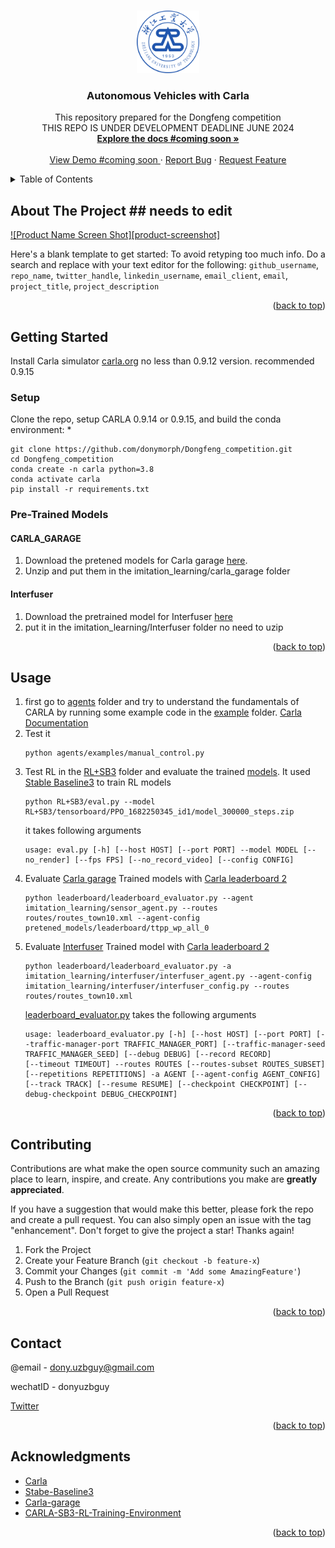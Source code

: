 <!-- Improved compatibility of back to top link: See: https://github.com/othneildrew/Best-README-Template/pull/73 -->
<a name="readme-top"></a>
<!--
*** Thanks for checking out the Best-README-Template. If you have a suggestion
*** that would make this better, please fork the repo and create a pull request
*** or simply open an issue with the tag "enhancement".
*** Don't forget to give the project a star!
*** Thanks again! Now go create something AMAZING! :D
-->



<!-- PROJECT SHIELDS -->
<!--
*** I'm using markdown "reference style" links for readability.
*** Reference links are enclosed in brackets [ ] instead of parentheses ( ).
*** See the bottom of this document for the declaration of the reference variables
*** for contributors-url, forks-url, etc. This is an optional, concise syntax you may use.
*** https://www.markdownguide.org/basic-syntax/#reference-style-links
-->




<!-- PROJECT LOGO -->
<br />
<div align="center">
  <a href="https://github.com/donymorph/Dongfeng_competition">
    <img src="assets/logo.png" alt="Logo" width="100" height="100">
  </a>

<h3 align="center">Autonomous Vehicles with Carla</h3>

  <p align="center">
    This repository prepared for the Dongfeng competition
    <br />
    THIS REPO  IS UNDER DEVELOPMENT DEADLINE  JUNE 2024
    <br />
    <a href="https://github.com/donymorph/Dongfeng_competition"><strong>Explore the docs #coming soon »</strong></a>
    <br />
    <br />
    <a href="https://github.com/github_username/repo_name">View Demo #coming soon </a>
    ·
    <a href="https://github.com/donymorph/Dongfeng_competition/issues">Report Bug</a>
    ·
    <a href="https://github.com/donymorph/Dongfeng_competition/issues">Request Feature</a>
  </p>
</div>



<!-- TABLE OF CONTENTS -->
<details>
  <summary>Table of Contents</summary>
  <ol>
    <li>
      <a href="#about-the-project">About The Project</a>
    <li>
      <a href="#getting-started">Getting Started</a>
      <ul>
        <li><a href="#Setup">Setup</a></li>
        <li><a href="#Pre-Trained Models">Pre-Trained Models</a></li>
      </ul>
    </li>
    <li><a href="#usage">Usage</a></li>
    <li><a href="#contributing">Contributing</a></li>
    <li><a href="#contact">Contact</a></li>
    <li><a href="#acknowledgments">Acknowledgments</a></li>
  </ol>
</details>



<!-- ABOUT THE PROJECT -->
## About The Project  ## needs to edit

[![Product Name Screen Shot][product-screenshot]](https://example.com)

Here's a blank template to get started: To avoid retyping too much info. Do a search and replace with your text editor for the following: `github_username`, `repo_name`, `twitter_handle`, `linkedin_username`, `email_client`, `email`, `project_title`, `project_description`

<p align="right">(<a href="#readme-top">back to top</a>)</p>


<!-- GETTING STARTED -->
## Getting Started

Install Carla simulator [carla.org](https://github.com/carla-simulator/carla)  no less than 0.9.12 version. recommended 0.9.15 

### Setup

Clone the repo, setup CARLA 0.9.14 or 0.9.15, and build the conda environment:
* 
  ```
  git clone https://github.com/donymorph/Dongfeng_competition.git
  cd Dongfeng_competition
  conda create -n carla python=3.8
  conda activate carla
  pip install -r requirements.txt
  ```

### Pre-Trained Models
#### CARLA_GARAGE
1. Download the pretened models for Carla garage [here](https://s3.eu-central-1.amazonaws.com/avg-projects-2/jaeger2023arxiv/models/pretrained_models.zip).
2. Unzip and put them in the imitation_learning/carla_garage folder
#### Interfuser 
1. Download the pretrained model for Interfuser [here](http://43.159.60.142/s/p2CN)
2. put it in the imitation_learning/Interfuser folder no need to uzip

<p align="right">(<a href="#readme-top">back to top</a>)</p>



<!-- USAGE EXAMPLES -->
## Usage
1. first go to [agents](https://github.com/donymorph/Dongfeng_competition/tree/main/agents) folder and try to understand the fundamentals of CARLA by running some example code in the [example](https://github.com/donymorph/Dongfeng_competition/tree/main/agents/examples) folder. [Carla Documentation](https://carla.readthedocs.io/)
2. Test it 
    ```
    python agents/examples/manual_control.py
    ```
3. Test RL in the [RL+SB3](https://github.com/donymorph/Dongfeng_competition/tree/main/RL%2BSB3) folder and evaluate the trained [models](https://github.com/donymorph/Dongfeng_competition/tree/main/RL%2BSB3/tensorboard). It used [Stable Baseline3](https://stable-baselines3.readthedocs.io/en/master/) to train RL models
    ```
    python RL+SB3/eval.py --model RL+SB3/tensorboard/PPO_1682250345_id1/model_300000_steps.zip 
    ```
    it takes following arguments 
    ```
    usage: eval.py [-h] [--host HOST] [--port PORT] --model MODEL [--no_render] [--fps FPS] [--no_record_video] [--config CONFIG]
    ```
4. Evaluate [Carla garage](https://github.com/donymorph/Dongfeng_competition/tree/main/imitation_learning/carla_garage) Trained models with [Carla leaderboard 2](https://leaderboard.carla.org/get_started/) 
    ```
    python leaderboard/leaderboard_evaluator.py --agent imitation_learning/sensor_agent.py --routes routes/routes_town10.xml --agent-config pretened_models/leaderboard/ttpp_wp_all_0
    ```
5. Evaluate [Interfuser](https://github.com/donymorph/Dongfeng_competition/tree/main/imitation_learning/interfuser) Trained model with [Carla leaderboard 2](https://leaderboard.carla.org/get_started/)
    ```
    python leaderboard/leaderboard_evaluator.py -a imitation_learning/interfuser/interfuser_agent.py --agent-config imitation_learning/interfuser/interfuser_config.py --routes routes/routes_town10.xml
    ```
    [leaderboard_evaluator.py](https://github.com/donymorph/Dongfeng_competition/tree/main/leaderboard/leaderboard_evaluator.py) takes the following arguments 
    ```
    usage: leaderboard_evaluator.py [-h] [--host HOST] [--port PORT] [--traffic-manager-port TRAFFIC_MANAGER_PORT] [--traffic-manager-seed TRAFFIC_MANAGER_SEED] [--debug DEBUG] [--record RECORD]
    [--timeout TIMEOUT] --routes ROUTES [--routes-subset ROUTES_SUBSET] [--repetitions REPETITIONS] -a AGENT [--agent-config AGENT_CONFIG] [--track TRACK] [--resume RESUME] [--checkpoint CHECKPOINT] [--debug-checkpoint DEBUG_CHECKPOINT]
    ```

<p align="right">(<a href="#readme-top">back to top</a>)</p>


<!-- CONTRIBUTING -->
## Contributing

Contributions are what make the open source community such an amazing place to learn, inspire, and create. Any contributions you make are **greatly appreciated**.

If you have a suggestion that would make this better, please fork the repo and create a pull request. You can also simply open an issue with the tag "enhancement".
Don't forget to give the project a star! Thanks again!

1. Fork the Project
2. Create your Feature Branch (`git checkout -b feature-x`)
3. Commit your Changes (`git commit -m 'Add some AmazingFeature'`)
4. Push to the Branch (`git push origin feature-x`)
5. Open a Pull Request

<p align="right">(<a href="#readme-top">back to top</a>)</p>



<!-- CONTACT -->
## Contact
@email - dony.uzbguy@gmail.com

wechatID - donyuzbguy

[Twitter](https://twitter.com/dony_morph)


<p align="right">(<a href="#readme-top">back to top</a>)</p>



<!-- ACKNOWLEDGMENTS -->
## Acknowledgments

* [Carla](https://github.com/carla-simulator/carla)
* [Stabe-Baseline3](https://stable-baselines3.readthedocs.io/en/master/)
* [Carla-garage](https://github.com/autonomousvision/carla_garage/tree/main)
* [CARLA-SB3-RL-Training-Environment](https://github.com/alberto-mate/CARLA-SB3-RL-Training-Environment)

<p align="right">(<a href="#readme-top">back to top</a>)</p>
